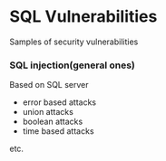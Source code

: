 # SQL Vulnerabilities
Samples of security vulnerabilities

### SQL injection(general ones)
Based on SQL server

- error based attacks
- union attacks
- boolean attacks
- time based attacks

etc.
